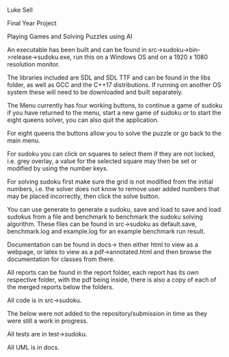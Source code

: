 Luke Sell

Final Year Project

Playing Games and Solving Puzzles using AI

An executable has been built and can be found in src->sudoku->bin->release->sudoku.exe, run this on a Windows OS and on a 1920 x 1080 resolution monitor.

The libraries included are SDL and SDL TTF and can be found in the libs folder, as well as GCC and the C++17 distributions. If running on another OS system these will need to be downloaded and built separately.

The Menu currently has four working buttons, to continue a game of sudoku if you have returned to the menu, start a new game of sudoku or to start the eight queens solver, you can also quit the application.

For eight queens the buttons allow you to solve the puzzle or go back to the main menu.

For sudoku you can click on squares to select them if they are not locked, i.e. grey overlay, a value for the selected square may then be set or modified by using the number keys.

For solving sudoku first make sure the grid is not modified from the initial numbers, i.e. the solver does not know to remove user added numbers that may be placed incorrectly, then click the solve button.

You can use generate to generate a sudoku, save and load to save and load sudokus from a file and benchmark to benchmark the sudoku solving algorithm. These files can be found in src->sudoku as default.save, benchmark.log and example.log for an example benchmark run result.

Documentation can be found in docs-> then either html to view as a webpage, or latex to view as a pdf->annotated.html and then browse the documentation for classes from there.

All reports can be found in the report folder, each report has its own respective folder, with the pdf being inside, there is also a copy of each of the merged reports below the folders.

All code is in src->sudoku.

The below were not added to the repository/submission in time as they were still a work in progress.

All tests are in test->sudoku.

All UML is in docs.
